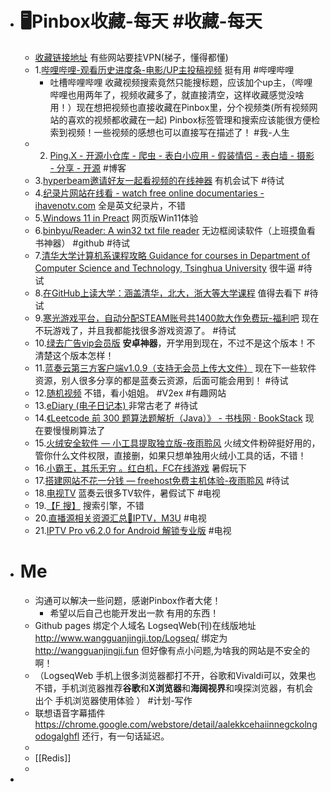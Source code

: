 - #  🖥Pinbox收藏-每天 #收藏-每天
	- [收藏链接地址](https://withpinbox.com/explore/collection/651707) 有些网站要挂VPN(梯子，懂得都懂)
	- 1.[哔哩哔哩-观看历史进度条-电影/UP主投稿视频](https://chrome.google.com/webstore/detail/%E5%93%94%E5%93%A9%E5%93%94%E5%93%A9bilibili%E8%A7%82%E7%9C%8B%E5%8E%86%E5%8F%B2%E8%BF%9B%E5%BA%A6%E6%9D%A1/kfegkbmhdahhokpibajhibmcamepdpbf?hl=zh-CN) 挺有用 #哔哩哔哩
		- 吐槽哔哩哔哩 收藏视频搜索竟然只能搜标题，应该加个up主，（哔哩哔哩也用两年了，视频收藏多了，就直接清空，这样收藏感觉没啥用！）现在想把视频也直接收藏在Pinbox里，分个视频类(所有视频网站的喜欢的视频都收藏在一起) Pinbox标签管理和搜索应该能很方便检索到视频！一些视频的感想也可以直接写在描述了！ #我-人生
	- 2. [Ping.X - 开源小仓库 - 爬虫 - 表白小应用 - 假装情侣 - 表白墙 - 摄影 - 分享 - 开源](https://pingxonline.com/) #博客
	- 3.[hyperbeam邀请好友一起看视频的在线神器](https://www.zuphp.com/2698.html) 有机会试下 #待试
	- 4.[纪录片网站在线看 - watch free online documentaries - ihavenotv.com](https://ihavenotv.com/) 全是英文纪录片，不错
	- 5.[Windows 11 in Preact](https://win11.vercel.app/) 网页版Win11体验
	- 6.[binbyu/Reader: A win32 txt file reader](https://github.com/binbyu/Reader) 无边框阅读软件（上班摸鱼看书神器） #github #待试
	- 7.[清华大学计算机系课程攻略 Guidance for courses in Department of Computer Science and Technology, Tsinghua University](https://github.com/PKUanonym/REKCARC-TSC-UHT) 很牛逼 #待试
	- 8.[在GitHub上读大学：涵盖清华，北大，浙大等大学课程](https://fuliba2021.net/daxue.html) 值得去看下 #待试
	- 9.[寒光游戏平台，自动分配STEAM账号共1400款大作免费玩-福利吧](https://fuliba2021.net/hanguangyouxi.html) 现在不玩游戏了，并且我都能找很多游戏资源了。 #待试
	- 10.[绿去广告vip会员版](http://m.j9p.com/down/547642.html) **安卓神器**，开学用到现在，不过不是这个版本！不清楚这个版本怎样！
	- 11.[蓝奏云第三方客户端v1.0.9（支持无会员上传大文件）](https://www.zuphp.com/2015.html) 现在下一些软件资源，别人很多分享的都是蓝奏云资源，后面可能会用到！ #待试
	- 12.[随机视频](https://www.v2ex.com/t/855637#reply17) 不错，看小姐姐。 #V2ex #有趣网站
	- 13.[eDiary (电子日记本) ](http://www.haoxg.net/index.html) 非常古老了 #待试
	- 14.[《Leetcode 前 300 题算法题解析（Java）》 - 书栈网 · BookStack](https://www.bookstack.cn/books/wind-liang-eetcode) 现在要慢慢刷算法了
	- 15.[火绒安全软件 — 小工具提取独立版-夜雨聆风](https://www.yeyulingfeng.com/9502.html) 火绒文件粉碎挺好用的，管你什么文件权限，直接删，如果只想单独用火绒小工具的话，不错！
	- 16.[小霸王，其乐无穷 。红白机，FC在线游戏](https://www.yikm.net/) 暑假玩下
	- 17.[搭建网站不花一分钱 — freehost免费主机体验-夜雨聆风](https://www.yeyulingfeng.com/9446.html)  #待试
	- 18.[电视TV](https://laoyee.lanzout.com/b05y1p3i) 蓝奏云很多TV软件，暑假试下 #电视
	- 19.[【F 搜】](https://fsoufsou.com/) 搜索引擎，不错
	- 20.[直播源相关资源汇总💯IPTV，M3U](https://github.com/imDazui/Tvlist-awesome-m3u-m3u8) #电视
	- 21.[IPTV Pro v6.2.0 for Android 解锁专业版](https://www.yxssp.com/29742.html) #电视
- # Me
	- 沟通可以解决一些问题，感谢Pinbox作者大佬！
		- 希望以后自己也能开发出一款 有用的东西！
	- Github pages 绑定个人域名   LogseqWeb(刊)在线版地址 http://www.wangguanjingji.top/Logseq/ 绑定为 http://wangguanjingji.fun 但好像有点小问题,为啥我的网站是不安全的啊！
	- （LogseqWeb 手机上很多浏览器都打不开，谷歌和Vivaldi可以，效果也不错，手机浏览器推荐**谷歌**和**X浏览器**和**海阔视界**和嗅探浏览器，有机会出个 手机浏览器使用体验 ） #计划-写作
	- 联想语音字幕插件 
	  https://chrome.google.com/webstore/detail/aalekkcehaiinnegckolngodogalghfl 还行，有一句话延迟。
	-
	- [[Redis]]
	-
-
